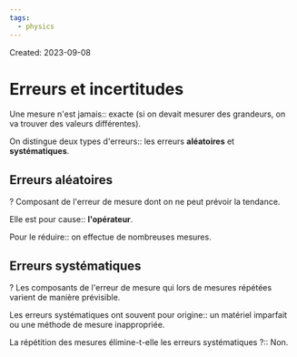 ```yaml
---
tags:
  - physics
---
```

Created: 2023-09-08

# Erreurs et incertitudes
Une mesure n'est jamais:: exacte (si on devait mesurer des grandeurs, on va trouver des valeurs différentes).
<!--SR:!2024-03-20,109,230-->

On distingue deux types d'erreurs:: les erreurs **aléatoires** et **systématiques**.
<!--SR:!2024-03-03,82,230-->

## Erreurs aléatoires
?
Composant de l'erreur de mesure dont on ne peut prévoir la tendance.
<!--SR:!2024-05-12,128,210-->

Elle est pour cause:: **l'opérateur**.
<!--SR:!2024-05-10,147,250-->

Pour le réduire:: on effectue de nombreuses mesures.
<!--SR:!2024-04-22,137,250-->

## Erreurs systématiques
?
Les composants de l'erreur de mesure qui lors de mesures répétées varient de manière prévisible.
<!--SR:!2024-02-04,16,166-->

Les erreurs systématiques ont souvent pour origine:: un matériel imparfait ou une méthode de mesure inappropriée.
<!--SR:!2024-01-24,77,230-->

La répétition des mesures élimine-t-elle les erreurs systématiques ?:: Non.
<!--SR:!2024-02-04,83,227-->

